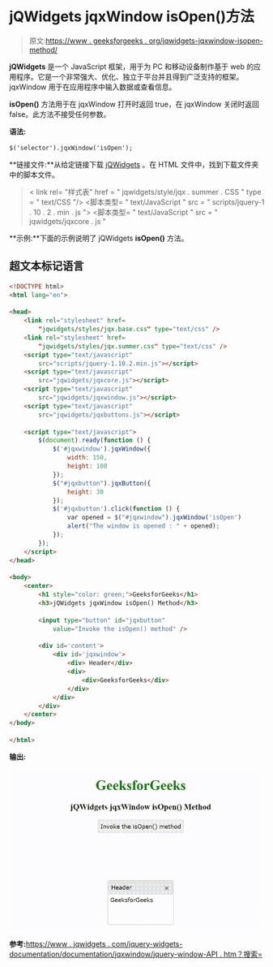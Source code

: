 # jQWidgets jqxWindow isOpen()方法

> 原文:[https://www . geeksforgeeks . org/jqwidgets-jqxwindow-isopen-method/](https://www.geeksforgeeks.org/jqwidgets-jqxwindow-isopen-method/)

**jQWidgets** 是一个 JavaScript 框架，用于为 PC 和移动设备制作基于 web 的应用程序。它是一个非常强大、优化、独立于平台并且得到广泛支持的框架。jqxWindow 用于在应用程序中输入数据或查看信息。

**isOpen()** 方法用于在 jqxWindow 打开时返回 true，在 jqxWindow 关闭时返回 false。此方法不接受任何参数。

**语法:**

```html
$('selector').jqxWindow('isOpen');
```

**链接文件:**从给定链接下载 [jQWidgets](https://www.jqwidgets.com/download/) 。在 HTML 文件中，找到下载文件夹中的脚本文件。

> <link rel="”stylesheet”" href="”jqwidgets/styles/jqx.base.css”" type="”text/css”">
> < link rel= "样式表" href = " jqwidgets/style/jqx . summer . CSS " type = " text/CSS "/>
> <脚本类型= " text/JavaScript " src = " scripts/jquery-1 . 10 . 2 . min . js "></脚本>
> <脚本类型= " text/JavaScript " src = " jqwidgets/jqxcore . js "

**示例:**下面的示例说明了 jQWidgets **isOpen()** 方法。

## 超文本标记语言

```html
<!DOCTYPE html>
<html lang="en">

<head>
    <link rel="stylesheet" href=
        "jqwidgets/styles/jqx.base.css" type="text/css" />
    <link rel="stylesheet" href=
        "jqwidgets/styles/jqx.summer.css" type="text/css" />
    <script type="text/javascript" 
        src="scripts/jquery-1.10.2.min.js"></script>
    <script type="text/javascript" 
        src="jqwidgets/jqxcore.js"></script>
    <script type="text/javascript" 
        src="jqwidgets/jqxwindow.js"></script>
    <script type="text/javascript" 
        src="jqwidgets/jqxbuttons.js"></script>

    <script type="text/javascript">
        $(document).ready(function () {
            $('#jqxwindow').jqxWindow({
                width: 150,
                height: 100
            });
            $("#jqxbutton").jqxButton({
                height: 30
            });
            $('#jqxbutton').click(function () {
                var opened = $("#jqxwindow").jqxWindow('isOpen')
                alert("The window is opened : " + opened);
            });
        });
    </script>
</head>

<body>
    <center>
        <h1 style="color: green;">GeeksforGeeks</h1>
        <h3>jQWidgets jqxWindow isOpen() Method</h3>

        <input type="button" id="jqxbutton" 
            value="Invoke the isOpen() method" />

        <div id='content'>
            <div id='jqxwindow'>
                <div> Header</div>
                <div>
                    <div>GeeksforGeeks</div>
                </div>
            </div>
        </div>
    </center>
</body>

</html>
```

**输出:**

![](img/627f5487bb0cd32d9dc6a417137ac41b.png)

**参考:**[https://www . jqwidgets . com/jquery-widgets-documentation/documentation/jqxwindow/jquery-window-API . htm？搜索=](https://www.jqwidgets.com/jquery-widgets-documentation/documentation/jqxwindow/jquery-window-api.htm?search=)
